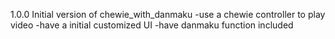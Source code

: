 1.0.0
Initial version of chewie_with_danmaku
-use a chewie controller to play video
-have a initial customized UI
-have danmaku function included